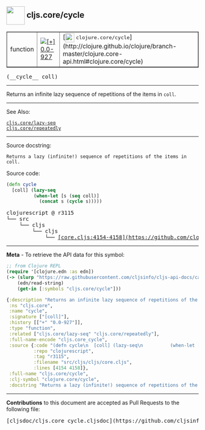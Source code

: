 ## <img width="48px" valign="middle" src="http://i.imgur.com/Hi20huC.png"> cljs.core/cycle

 <table border="1">
<tr>

<td>function</td>
<td><a href="https://github.com/cljsinfo/cljs-api-docs/tree/0.0-927"><img valign="middle" alt="[+] 0.0-927" src="https://img.shields.io/badge/+-0.0--927-lightgrey.svg"></a> </td>
<td>
[<img height="24px" valign="middle" src="http://i.imgur.com/1GjPKvB.png"> <samp>clojure.core/cycle</samp>](http://clojure.github.io/clojure/branch-master/clojure.core-api.html#clojure.core/cycle)
</td>
</tr>
</table>

 <samp>
(__cycle__ coll)<br>
</samp>

---

Returns an infinite lazy sequence of repetitions of the items in `coll`.

---


See Also:

[`cljs.core/lazy-seq`](cljs.core_lazy-seq.md)<br>
[`cljs.core/repeatedly`](cljs.core_repeatedly.md)<br>

---

Source docstring:

```
Returns a lazy (infinite!) sequence of repetitions of the items in coll.
```

Source code:

```clj
(defn cycle
  [coll] (lazy-seq
          (when-let [s (seq coll)]
            (concat s (cycle s)))))
```

 <pre>
clojurescript @ r3115
└── src
    └── cljs
        └── cljs
            └── <ins>[core.cljs:4154-4158](https://github.com/clojure/clojurescript/blob/r3115/src/cljs/cljs/core.cljs#L4154-L4158)</ins>
</pre>


---

__Meta__ - To retrieve the API data for this symbol:

```clj
;; from Clojure REPL
(require '[clojure.edn :as edn])
(-> (slurp "https://raw.githubusercontent.com/cljsinfo/cljs-api-docs/catalog/cljs-api.edn")
    (edn/read-string)
    (get-in [:symbols "cljs.core/cycle"]))
```

```clj
{:description "Returns an infinite lazy sequence of repetitions of the items in `coll`.",
 :ns "cljs.core",
 :name "cycle",
 :signature ["[coll]"],
 :history [["+" "0.0-927"]],
 :type "function",
 :related ["cljs.core/lazy-seq" "cljs.core/repeatedly"],
 :full-name-encode "cljs.core_cycle",
 :source {:code "(defn cycle\n  [coll] (lazy-seq\n          (when-let [s (seq coll)]\n            (concat s (cycle s)))))",
          :repo "clojurescript",
          :tag "r3115",
          :filename "src/cljs/cljs/core.cljs",
          :lines [4154 4158]},
 :full-name "cljs.core/cycle",
 :clj-symbol "clojure.core/cycle",
 :docstring "Returns a lazy (infinite!) sequence of repetitions of the items in coll."}

```

---

__Contributions__ to this document are accepted as Pull Requests to the following file:

 <pre>
[cljsdoc/cljs.core_cycle.cljsdoc](https://github.com/cljsinfo/cljs-api-docs/blob/master/cljsdoc/cljs.core_cycle.cljsdoc)
</pre>

